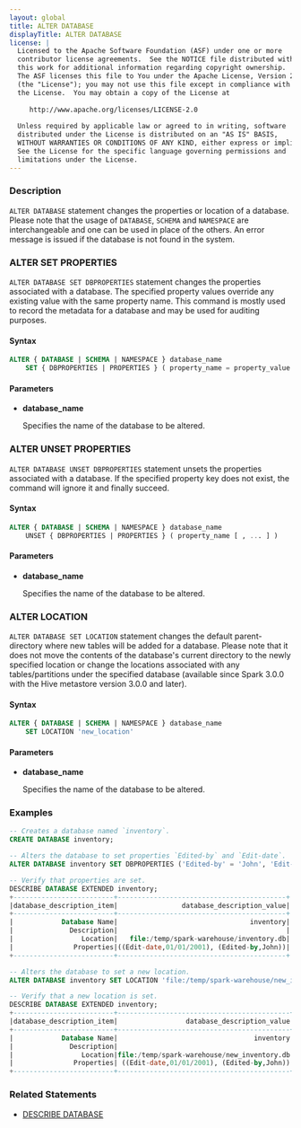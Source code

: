 ```yaml
---
layout: global
title: ALTER DATABASE
displayTitle: ALTER DATABASE
license: |
  Licensed to the Apache Software Foundation (ASF) under one or more
  contributor license agreements.  See the NOTICE file distributed with
  this work for additional information regarding copyright ownership.
  The ASF licenses this file to You under the Apache License, Version 2.0
  (the "License"); you may not use this file except in compliance with
  the License.  You may obtain a copy of the License at
 
     http://www.apache.org/licenses/LICENSE-2.0
 
  Unless required by applicable law or agreed to in writing, software
  distributed under the License is distributed on an "AS IS" BASIS,
  WITHOUT WARRANTIES OR CONDITIONS OF ANY KIND, either express or implied.
  See the License for the specific language governing permissions and
  limitations under the License.
---
```


### Description

`ALTER DATABASE` statement changes the properties or location of a database. Please note that the usage of
`DATABASE`, `SCHEMA` and `NAMESPACE` are interchangeable and one can be used in place of the others. An error message
is issued if the database is not found in the system.

### ALTER SET PROPERTIES
`ALTER DATABASE SET DBPROPERTIES` statement changes the properties associated with a database.
The specified property values override any existing value with the same property name. 
This command is mostly used to record the metadata for a database and may be used for auditing purposes.

#### Syntax

```sql
ALTER { DATABASE | SCHEMA | NAMESPACE } database_name
    SET { DBPROPERTIES | PROPERTIES } ( property_name = property_value [ , ... ] )
```

#### Parameters

* **database_name**

    Specifies the name of the database to be altered.

### ALTER UNSET PROPERTIES
`ALTER DATABASE UNSET DBPROPERTIES` statement unsets the properties associated with a database.
If the specified property key does not exist, the command will ignore it and finally succeed.

#### Syntax

```sql
ALTER { DATABASE | SCHEMA | NAMESPACE } database_name
    UNSET { DBPROPERTIES | PROPERTIES } ( property_name [ , ... ] )
```

#### Parameters

* **database_name**

  Specifies the name of the database to be altered.

### ALTER LOCATION
`ALTER DATABASE SET LOCATION` statement changes the default parent-directory where new tables will be added 
for a database. Please note that it does not move the contents of the database's current directory to the newly 
specified location or change the locations associated with any tables/partitions under the specified database 
(available since Spark 3.0.0 with the Hive metastore version 3.0.0 and later).

#### Syntax

```sql
ALTER { DATABASE | SCHEMA | NAMESPACE } database_name
    SET LOCATION 'new_location'
```

#### Parameters

* **database_name**

  Specifies the name of the database to be altered.

### Examples

```sql
-- Creates a database named `inventory`.
CREATE DATABASE inventory;

-- Alters the database to set properties `Edited-by` and `Edit-date`.
ALTER DATABASE inventory SET DBPROPERTIES ('Edited-by' = 'John', 'Edit-date' = '01/01/2001');

-- Verify that properties are set.
DESCRIBE DATABASE EXTENDED inventory;
+-------------------------+------------------------------------------+
|database_description_item|                database_description_value|
+-------------------------+------------------------------------------+
|            Database Name|                                 inventory|
|              Description|                                          |
|                 Location|   file:/temp/spark-warehouse/inventory.db|
|               Properties|((Edit-date,01/01/2001), (Edited-by,John))|
+-------------------------+------------------------------------------+

-- Alters the database to set a new location.
ALTER DATABASE inventory SET LOCATION 'file:/temp/spark-warehouse/new_inventory.db';

-- Verify that a new location is set.
DESCRIBE DATABASE EXTENDED inventory;
+-------------------------+-------------------------------------------+
|database_description_item|                 database_description_value|
+-------------------------+-------------------------------------------+
|            Database Name|                                  inventory|
|              Description|                                           |
|                 Location|file:/temp/spark-warehouse/new_inventory.db|
|               Properties| ((Edit-date,01/01/2001), (Edited-by,John))|
+-------------------------+-------------------------------------------+
```

### Related Statements

* [DESCRIBE DATABASE](sql-ref-syntax-aux-describe-database.html)
